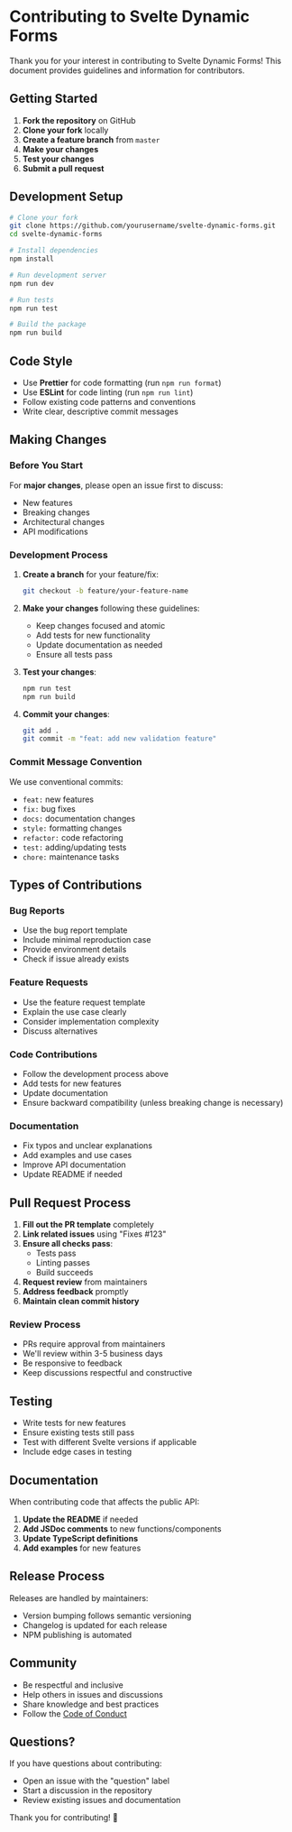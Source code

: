 # Contributing to Svelte Dynamic Forms

Thank you for your interest in contributing to Svelte Dynamic Forms! This document provides guidelines and information for contributors.

## Getting Started

1. **Fork the repository** on GitHub
2. **Clone your fork** locally
3. **Create a feature branch** from `master`
4. **Make your changes**
5. **Test your changes**
6. **Submit a pull request**

## Development Setup

```bash
# Clone your fork
git clone https://github.com/yourusername/svelte-dynamic-forms.git
cd svelte-dynamic-forms

# Install dependencies
npm install

# Run development server
npm run dev

# Run tests
npm run test

# Build the package
npm run build
```

## Code Style

- Use **Prettier** for code formatting (run `npm run format`)
- Use **ESLint** for code linting (run `npm run lint`)
- Follow existing code patterns and conventions
- Write clear, descriptive commit messages

## Making Changes

### Before You Start

For **major changes**, please open an issue first to discuss:
- New features
- Breaking changes
- Architectural changes
- API modifications

### Development Process

1. **Create a branch** for your feature/fix:
   ```bash
   git checkout -b feature/your-feature-name
   ```

2. **Make your changes** following these guidelines:
   - Keep changes focused and atomic
   - Add tests for new functionality
   - Update documentation as needed
   - Ensure all tests pass

3. **Test your changes**:
   ```bash
   npm run test
   npm run build
   ```

4. **Commit your changes**:
   ```bash
   git add .
   git commit -m "feat: add new validation feature"
   ```

### Commit Message Convention

We use conventional commits:
- `feat:` new features
- `fix:` bug fixes
- `docs:` documentation changes
- `style:` formatting changes
- `refactor:` code refactoring
- `test:` adding/updating tests
- `chore:` maintenance tasks

## Types of Contributions

### Bug Reports
- Use the bug report template
- Include minimal reproduction case
- Provide environment details
- Check if issue already exists

### Feature Requests
- Use the feature request template
- Explain the use case clearly
- Consider implementation complexity
- Discuss alternatives

### Code Contributions
- Follow the development process above
- Add tests for new features
- Update documentation
- Ensure backward compatibility (unless breaking change is necessary)

### Documentation
- Fix typos and unclear explanations
- Add examples and use cases
- Improve API documentation
- Update README if needed

## Pull Request Process

1. **Fill out the PR template** completely
2. **Link related issues** using "Fixes #123"
3. **Ensure all checks pass**:
   - Tests pass
   - Linting passes
   - Build succeeds
4. **Request review** from maintainers
5. **Address feedback** promptly
6. **Maintain clean commit history**

### Review Process

- PRs require approval from maintainers
- We'll review within 3-5 business days
- Be responsive to feedback
- Keep discussions respectful and constructive

## Testing

- Write tests for new features
- Ensure existing tests still pass
- Test with different Svelte versions if applicable
- Include edge cases in testing

## Documentation

When contributing code that affects the public API:

1. **Update the README** if needed
2. **Add JSDoc comments** to new functions/components
3. **Update TypeScript definitions**
4. **Add examples** for new features

## Release Process

Releases are handled by maintainers:
- Version bumping follows semantic versioning
- Changelog is updated for each release
- NPM publishing is automated

## Community

- Be respectful and inclusive
- Help others in issues and discussions
- Share knowledge and best practices
- Follow the [Code of Conduct](CODE_OF_CONDUCT.md)

## Questions?

If you have questions about contributing:
- Open an issue with the "question" label
- Start a discussion in the repository
- Review existing issues and documentation

Thank you for contributing! 🎉
